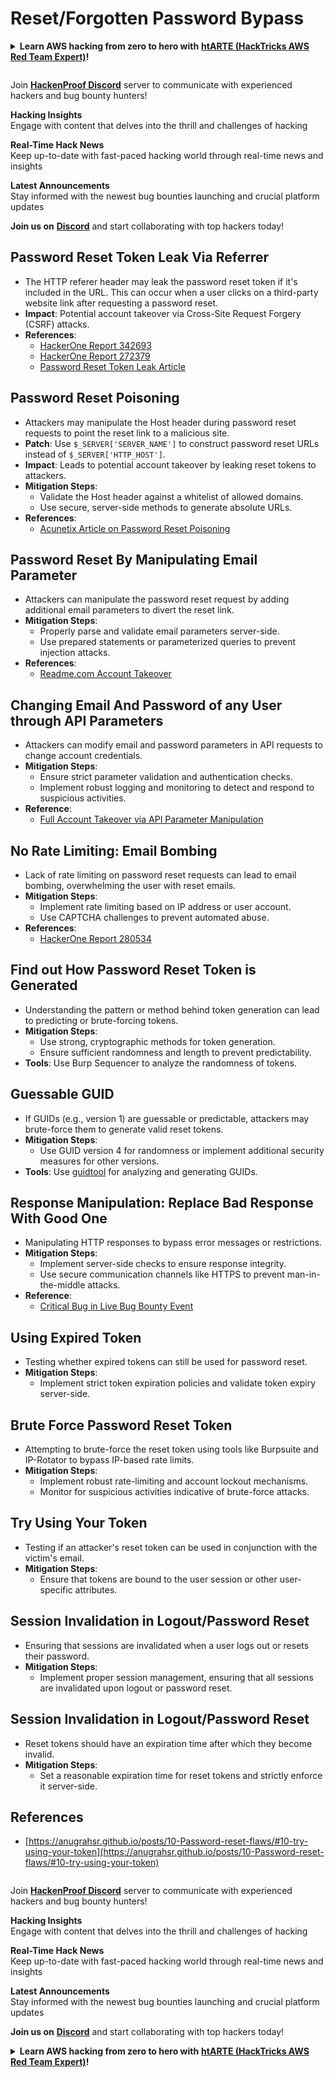 # Reset/Forgotten Password Bypass

<details>

<summary><strong>Learn AWS hacking from zero to hero with</strong> <a href="https://training.hacktricks.xyz/courses/arte"><strong>htARTE (HackTricks AWS Red Team Expert)</strong></a><strong>!</strong></summary>

Other ways to support HackTricks:

* If you want to see your **company advertised in HackTricks** or **download HackTricks in PDF** Check the [**SUBSCRIPTION PLANS**](https://github.com/sponsors/carlospolop)!
* Get the [**official PEASS & HackTricks swag**](https://peass.creator-spring.com)
* Discover [**The PEASS Family**](https://opensea.io/collection/the-peass-family), our collection of exclusive [**NFTs**](https://opensea.io/collection/the-peass-family)
* **Join the** 💬 [**Discord group**](https://discord.gg/hRep4RUj7f) or the [**telegram group**](https://t.me/peass) or **follow** us on **Twitter** 🐦 [**@carlospolopm**](https://twitter.com/hacktricks_live)**.**
* **Share your hacking tricks by submitting PRs to the** [**HackTricks**](https://github.com/carlospolop/hacktricks) and [**HackTricks Cloud**](https://github.com/carlospolop/hacktricks-cloud) github repos.

</details>

<figure><img src="../../.gitbook/assets/image (1) (3) (1).png" alt=""><figcaption></figcaption></figure>

Join [**HackenProof Discord**](https://discord.com/invite/N3FrSbmwdy) server to communicate with experienced hackers and bug bounty hunters!

**Hacking Insights**\
Engage with content that delves into the thrill and challenges of hacking

**Real-Time Hack News**\
Keep up-to-date with fast-paced hacking world through real-time news and insights

**Latest Announcements**\
Stay informed with the newest bug bounties launching and crucial platform updates

**Join us on** [**Discord**](https://discord.com/invite/N3FrSbmwdy) and start collaborating with top hackers today!

## **Password Reset Token Leak Via Referrer**
   * The HTTP referer header may leak the password reset token if it's included in the URL. This can occur when a user clicks on a third-party website link after requesting a password reset.
   * **Impact**: Potential account takeover via Cross-Site Request Forgery (CSRF) attacks.
   * **References**:
     - [HackerOne Report 342693](https://hackerone.com/reports/342693)
     - [HackerOne Report 272379](https://hackerone.com/reports/272379)
     - [Password Reset Token Leak Article](https://medium.com/@rubiojhayz1234/toyotas-password-reset-token-and-email-address-leak-via-referer-header-b0ede6507c6a)

## **Password Reset Poisoning**
   * Attackers may manipulate the Host header during password reset requests to point the reset link to a malicious site.
   * **Patch**: Use `$_SERVER['SERVER_NAME']` to construct password reset URLs instead of `$_SERVER['HTTP_HOST']`.
   * **Impact**: Leads to potential account takeover by leaking reset tokens to attackers.
   * **Mitigation Steps**:
     - Validate the Host header against a whitelist of allowed domains.
     - Use secure, server-side methods to generate absolute URLs.
   * **References**:
     - [Acunetix Article on Password Reset Poisoning](https://www.acunetix.com/blog/articles/password-reset-poisoning/)

## **Password Reset By Manipulating Email Parameter**
   * Attackers can manipulate the password reset request by adding additional email parameters to divert the reset link.
   * **Mitigation Steps**:
     - Properly parse and validate email parameters server-side.
     - Use prepared statements or parameterized queries to prevent injection attacks.
   * **References**:
     - [Readme.com Account Takeover](https://medium.com/@0xankush/readme-com-account-takeover-bugbounty-fulldisclosure-a36ddbe915be)

## **Changing Email And Password of any User through API Parameters**
   * Attackers can modify email and password parameters in API requests to change account credentials.
   * **Mitigation Steps**:
     - Ensure strict parameter validation and authentication checks.
     - Implement robust logging and monitoring to detect and respond to suspicious activities.
   * **Reference**:
     - [Full Account Takeover via API Parameter Manipulation](https://medium.com/@adeshkolte/full-account-takeover-changing-email-and-password-of-any-user-through-api-parameters-3d527ab27240)

## **No Rate Limiting: Email Bombing**
   * Lack of rate limiting on password reset requests can lead to email bombing, overwhelming the user with reset emails.
   * **Mitigation Steps**:
     - Implement rate limiting based on IP address or user account.
     - Use CAPTCHA challenges to prevent automated abuse.
   * **References**:
     - [HackerOne Report 280534](https://hackerone.com/reports/280534)

## **Find out How Password Reset Token is Generated**
   * Understanding the pattern or method behind token generation can lead to predicting or brute-forcing tokens.
   * **Mitigation Steps**:
     - Use strong, cryptographic methods for token generation.
     - Ensure sufficient randomness and length to prevent predictability.
   * **Tools**: Use Burp Sequencer to analyze the randomness of tokens.

## **Guessable GUID**
   * If GUIDs (e.g., version 1) are guessable or predictable, attackers may brute-force them to generate valid reset tokens.
   * **Mitigation Steps**:
     - Use GUID version 4 for randomness or implement additional security measures for other versions.
   * **Tools**: Use [guidtool](https://github.com/intruder-io/guidtool) for analyzing and generating GUIDs.

## **Response Manipulation: Replace Bad Response With Good One**
   * Manipulating HTTP responses to bypass error messages or restrictions.
   * **Mitigation Steps**:
     - Implement server-side checks to ensure response integrity.
     - Use secure communication channels like HTTPS to prevent man-in-the-middle attacks.
   * **Reference**:
     - [Critical Bug in Live Bug Bounty Event](https://medium.com/@innocenthacker/how-i-found-the-most-critical-bug-in-live-bug-bounty-event-7a88b3aa97b3)

## **Using Expired Token**
   * Testing whether expired tokens can still be used for password reset.
   * **Mitigation Steps**:
     - Implement strict token expiration policies and validate token expiry server-side.

 ## **Brute Force Password Reset Token**
   * Attempting to brute-force the reset token using tools like Burpsuite and IP-Rotator to bypass IP-based rate limits.
   * **Mitigation Steps**:
     - Implement robust rate-limiting and account lockout mechanisms.
     - Monitor for suspicious activities indicative of brute-force attacks.

## **Try Using Your Token**
   * Testing if an attacker's reset token can be used in conjunction with the victim's email.
   * **Mitigation Steps**:
     - Ensure that tokens are bound to the user session or other user-specific attributes.

## **Session Invalidation in Logout/Password Reset**
   * Ensuring that sessions are invalidated when a user logs out or resets their password.
   * **Mitigation Steps**:
     - Implement proper session management, ensuring that all sessions are invalidated upon logout or password reset.

## **Session Invalidation in Logout/Password Reset**
   * Reset tokens should have an expiration time after which they become invalid.
   * **Mitigation Steps**:
     - Set a reasonable expiration time for reset tokens and strictly enforce it server-side.

## References
* [https://anugrahsr.github.io/posts/10-Password-reset-flaws/#10-try-using-your-token](https://anugrahsr.github.io/posts/10-Password-reset-flaws/#10-try-using-your-token)

<figure><img src="../../.gitbook/assets/image (1) (3) (1).png" alt=""><figcaption></figcaption></figure>

Join [**HackenProof Discord**](https://discord.com/invite/N3FrSbmwdy) server to communicate with experienced hackers and bug bounty hunters!

**Hacking Insights**\
Engage with content that delves into the thrill and challenges of hacking

**Real-Time Hack News**\
Keep up-to-date with fast-paced hacking world through real-time news and insights

**Latest Announcements**\
Stay informed with the newest bug bounties launching and crucial platform updates

**Join us on** [**Discord**](https://discord.com/invite/N3FrSbmwdy) and start collaborating with top hackers today!

<details>

<summary><strong>Learn AWS hacking from zero to hero with</strong> <a href="https://training.hacktricks.xyz/courses/arte"><strong>htARTE (HackTricks AWS Red Team Expert)</strong></a><strong>!</strong></summary>

Other ways to support HackTricks:

* If you want to see your **company advertised in HackTricks** or **download HackTricks in PDF** Check the [**SUBSCRIPTION PLANS**](https://github.com/sponsors/carlospolop)!
* Get the [**official PEASS & HackTricks swag**](https://peass.creator-spring.com)
* Discover [**The PEASS Family**](https://opensea.io/collection/the-peass-family), our collection of exclusive [**NFTs**](https://opensea.io/collection/the-peass-family)
* **Join the** 💬 [**Discord group**](https://discord.gg/hRep4RUj7f) or the [**telegram group**](https://t.me/peass) or **follow** us on **Twitter** 🐦 [**@carlospolopm**](https://twitter.com/hacktricks_live)**.**
* **Share your hacking tricks by submitting PRs to the** [**HackTricks**](https://github.com/carlospolop/hacktricks) and [**HackTricks Cloud**](https://github.com/carlospolop/hacktricks-cloud) github repos.

</details>
